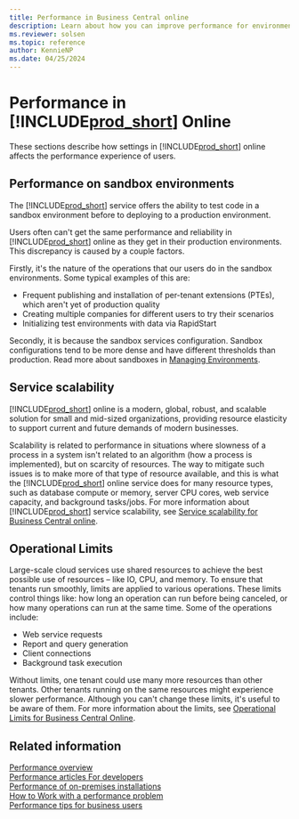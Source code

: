 ```yaml
---
title: Performance in Business Central online
description: Learn about how you can improve performance for environments in Business Central online. 
ms.reviewer: solsen
ms.topic: reference
author: KennieNP
ms.date: 04/25/2024
---
```


# Performance in [!INCLUDE[prod_short](../developer/includes/prod_short.md)] Online

These sections describe how settings in [!INCLUDE[prod_short](../developer/includes/prod_short.md)] online affects the performance experience of users. 

## Performance on sandbox environments

The [!INCLUDE[prod_short](../developer/includes/prod_short.md)] service offers the ability to test code in a sandbox environment before to deploying to a production environment. 

<!-- section partly rephrased -->
Users often can't get the same performance and reliability in [!INCLUDE[prod_short](../developer/includes/prod_short.md)] online as they get in their production environments. This discrepancy is caused by a couple factors.

Firstly, it's the nature of the operations that our users do in the sandbox environments. Some typical examples of this are:

- Frequent publishing and installation of per-tenant extensions (PTEs), which aren't yet of production quality
- Creating multiple companies for different users to try their scenarios
- Initializing test environments with data via RapidStart

Secondly, it is because the sandbox services configuration. Sandbox configurations tend to be more dense and have different thresholds than production. Read more about sandboxes in [Managing Environments](../administration/tenant-admin-center-environments.md).

<!--
Due to the nature of the operations our users perform in the sandbox environments, such as (for instance frequent publishing and installation of per-tenant extensions (PTEs), which are not yet of production quality, creating multiple companies for different users to try their scenarios, initializing test environments with data via RapidStart, and so on etc.), and due to the Sandbox services configuration (with more density, and very different thresholds), the users will often cannot get the same performance and reliability as they get in their production environments.  -->


## Service scalability

[!INCLUDE[prod_short](../developer/includes/prod_short.md)] online is a modern, global, robust, and scalable solution for small and mid-sized organizations, providing resource elasticity to support current and future demands of modern businesses.

Scalability is related to performance in situations where slowness of a process in a system isn't related to an algorithm (how a process is implemented), but on scarcity of resources. The way to mitigate such issues is to make more of that type of resource available, and this is what the [!INCLUDE[prod_short](../developer/includes/prod_short.md)] online service does for many resource types, such as database compute or memory, server CPU cores, web service capacity, and background tasks/jobs. For more information about [!INCLUDE[prod_short](../developer/includes/prod_short.md)] service scalability, see [Service scalability for Business Central online](../service-scalability.md).

## Operational Limits

Large-scale cloud services use shared resources to achieve the best possible use of resources – like IO, CPU, and memory. To ensure that tenants run smoothly, limits are applied to various operations. These limits control things like: how long an operation can run before being canceled, or how many operations can run at the same time. Some of the operations include:

- Web service requests
- Report and query generation
- Client connections
- Background task execution

Without limits, one tenant could use many more resources than other tenants. Other tenants running on the same resources might experience slower performance. Although you can't change these limits, it's useful to be aware of them. For more information about the limits, see [Operational Limits for Business Central Online](../administration/operational-limits-online.md).


## Related information

[Performance overview](performance-overview.md)  
[Performance articles For developers](performance-developer.md)  
[Performance of on-premises installations](performance-onprem.md)  
[How to Work with a performance problem](performance-work-perf-problem.md)  
[Performance tips for business users](performance-users.md)  
